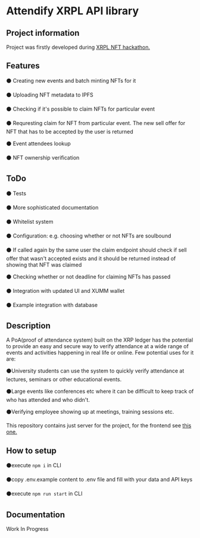 # Attendify XRPL API library

## Project information

Project was firstly developed during [XRPL NFT hackathon.](https://devpost.com/software/xrp-nft-attendence)

## Features
⚫ Creating new events and batch minting NFTs for it

⚫ Uploading NFT metadata to IPFS 

⚫ Checking if it's possible to claim NFTs for particular event

⚫ Requresting claim for NFT from particular event. The new sell offer for NFT that has to be accepted by the user is returned

⚫ Event attendees lookup

⚫ NFT ownership verification

## ToDo
⚫ Tests

⚫ More sophisticated documentation

⚫ Whitelist system

⚫ Configuration: e.g. choosing whether or not NFTs are soulbound

⚫ If called again by the same user the claim endpoint should check if sell offer that wasn't accepted exists and it should be returned instead of showing that NFT was claimed

⚫ Checking whether or not deadline for claiming NFTs has passed

⚫ Integration with updated UI and XUMM wallet

⚫ Example integration with database

## Description
A PoA(proof of attendance system) built on the XRP ledger has the potential to provide an easy and secure way to verify attendance at a wide range of events and activities happening in real life or online. Few potential uses for it are: 

⚫University students can use the system to quickly verify attendance at lectures, seminars or other educational events. 

⚫Large events like conferences etc where it can be difficult to keep track of who has attended and who didn't. 

⚫Verifying employee showing up at meetings, training sessions etc.

This repository contains just server for the project, for the frontend see [this one.](https://github.com/JustAnotherDevv/XRPledgerAttendance)

## How to setup

⚫execute `npm i` in CLI

⚫copy .env.example content to .env file and fill with your data and API keys

⚫execute `npm run start` in CLI

## Documentation

Work In Progress
